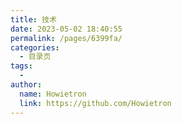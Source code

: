 ```yaml
---
title: 技术
date: 2023-05-02 18:40:55
permalink: /pages/6399fa/
categories:
  - 目录页
tags:
  - 
author: 
  name: Howietron
  link: https://github.com/Howietron
---
```

